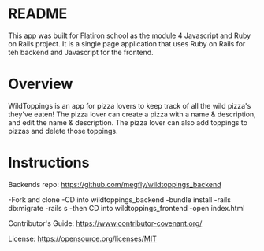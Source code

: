 # README

This app was built for Flatiron school as the module 4 Javascript and Ruby on Rails project. It is a single page application that uses Ruby on Rails for teh backend and Javascript for the frontend.

# Overview

WildToppings is an app for pizza lovers to keep track of all the wild pizza's they've eaten! The pizza lover can create a pizza with a name & description, and edit the name & description. The pizza lover can also add toppings to pizzas and delete those toppings.

# Instructions

Backends repo: https://github.com/megfly/wildtoppings_backend

-Fork and clone
-CD into wildtoppings_backend
-bundle install
-rails db:migrate
-rails s
-then CD into wildtoppings_frontend
-open index.html


Contributor's Guide: https://www.contributor-covenant.org/

License: https://opensource.org/licenses/MIT
